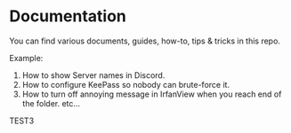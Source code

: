 # Documentation

You can find various documents, guides, how-to, tips & tricks in this repo.

Example:
1. How to show Server names in Discord.
2. How to configure KeePass so nobody can brute-force it.
3. How to turn off annoying message in IrfanView when you reach end of the folder.
etc...

TEST3

